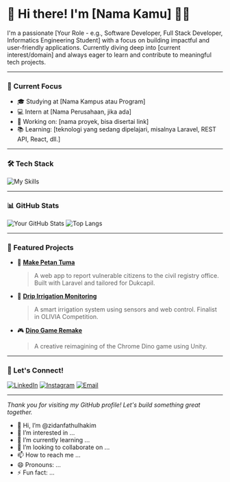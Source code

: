 # 👋 Hi there! I'm [Nama Kamu] 👨‍💻

I'm a passionate [Your Role - e.g., Software Developer, Full Stack Developer, Informatics Engineering Student] with a focus on building impactful and user-friendly applications. Currently diving deep into [current interest/domain] and always eager to learn and contribute to meaningful tech projects.

---

### 💼 Current Focus
- 🎓 Studying at [Nama Kampus atau Program]
- 💻 Intern at [Nama Perusahaan, jika ada]
- 🔧 Working on: [nama proyek, bisa disertai link]
- 📚 Learning: [teknologi yang sedang dipelajari, misalnya Laravel, REST API, React, dll.]

---

### 🛠️ Tech Stack
![My Skills](https://skillicons.dev/icons?i=html,css,js,php,laravel,vue,react,tailwind,mysql,git,github,vscode)

---

### 📊 GitHub Stats
![Your GitHub Stats](https://github-readme-stats.vercel.app/api?username=yourusername&show_icons=true&theme=tokyonight&count_private=true)
![Top Langs](https://github-readme-stats.vercel.app/api/top-langs/?username=yourusername&layout=compact&theme=tokyonight)

---

### 📂 Featured Projects

- 🧾 [**Make Petan Tuma**](link-ke-repo)
  > A web app to report vulnerable citizens to the civil registry office. Built with Laravel and tailored for Dukcapil.

- 🌱 [**Drip Irrigation Monitoring**](link-ke-repo)
  > A smart irrigation system using sensors and web control. Finalist in OLIVIA Competition.

- 🎮 [**Dino Game Remake**](link-ke-repo)
  > A creative reimagining of the Chrome Dino game using Unity.

---

### 🤝 Let's Connect!
[![LinkedIn](https://img.shields.io/badge/LinkedIn-blue?style=for-the-badge&logo=linkedin&logoColor=white)](https://linkedin.com/in/yourusername)
[![Instagram](https://img.shields.io/badge/Instagram-E4405F?style=for-the-badge&logo=instagram&logoColor=white)](https://instagram.com/yourusername)
[![Email](https://img.shields.io/badge/Email-D14836?style=for-the-badge&logo=gmail&logoColor=white)](mailto:your@email.com)

---

_Thank you for visiting my GitHub profile! Let's build something great together._



- 👋 Hi, I’m @zidanfathulhakim
- 👀 I’m interested in ...
- 🌱 I’m currently learning ...
- 💞️ I’m looking to collaborate on ...
- 📫 How to reach me ...
- 😄 Pronouns: ...
- ⚡ Fun fact: ...

<!---
zidanfathulhakim/zidanfathulhakim is a ✨ special ✨ repository because its `README.md` (this file) appears on your GitHub profile.
You can click the Preview link to take a look at your changes.
--->

